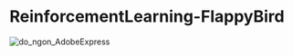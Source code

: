 # ReinforcementLearning-FlappyBird
![do_ngon_AdobeExpress](https://user-images.githubusercontent.com/67343196/182166774-a2854fcc-158f-4bcf-a2d2-f45b5251d4b7.gif)
